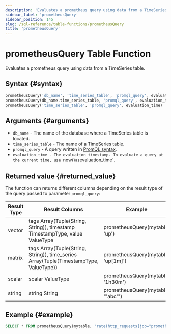```yaml
---
description: 'Evaluates a prometheus query using data from a TimeSeries table.'
sidebar_label: 'prometheusQuery'
sidebar_position: 145
slug: /sql-reference/table-functions/prometheusQuery
title: 'prometheusQuery'
---
```


# prometheusQuery Table Function

Evaluates a prometheus query using data from a TimeSeries table.

## Syntax {#syntax}

```sql
prometheusQuery('db_name', 'time_series_table', 'promql_query', evaluation_time)
prometheusQuery(db_name.time_series_table, 'promql_query', evaluation_time)
prometheusQuery('time_series_table', 'promql_query', evaluation_time)
```

## Arguments {#arguments}

- `db_name` - The name of the database where a TimeSeries table is located.
- `time_series_table` - The name of a TimeSeries table.
- `promql_query` - A query written in [PromQL syntax](https://prometheus.io/docs/prometheus/latest/querying/basics/).
- `evaluation_time - The evaluation timestamp. To evaluate a query at the current time, use `now()` as `evaluation_time`.

## Returned value {#returned_value}

The function can returns different columns depending on the result type of the query passed to parameter `promql_query`:

| Result Type | Result Columns | Example |
|-------------|----------------|---------|
| vector      | tags Array(Tuple(String, String)), timestamp TimestampType, value ValueType | prometheusQuery(mytable, 'up') |
| matrix      | tags Array(Tuple(String, String)), time_series Array(Tuple(TimestampType, ValueType)) | prometheusQuery(mytable, 'up[1m]') |
| scalar      | scalar ValueType | prometheusQuery(mytable, '1h30m') |
| string      | string String | prometheusQuery(mytable, '"abc"') |

## Example {#example}

```sql
SELECT * FROM prometheusQuery(mytable, 'rate(http_requests{job="prometheus"}[10m])[1h:10m]', now())
```
